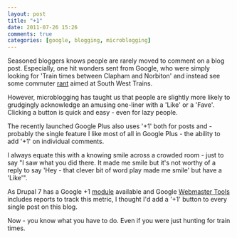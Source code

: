 ```yaml
---
layout: post
title: "+1"
date: 2011-07-26 15:26
comments: true
categories: [google, blogging, microblogging]
---
```

Seasoned bloggers knows people are rarely moved to comment on a blog post. Especially, one hit wonders sent from Google, who were simply looking for 'Train times between Clapham and Norbiton' and instead see some commuter [rant](http://nbrightside.com/blog/2011/01/13/open-letter-south-west-trains) aimed at South West Trains.

However, microblogging has taught us that people are slightly more likely to grudgingly acknowledge an amusing one-liner with a 'Like' or a 'Fave'. Clicking a button is quick and easy - even for lazy people.

The recently launched Google Plus also uses '+1' both for posts and - probably the single feature I like most of all in Google Plus - the ability to add '+1' on individual comments.

I always equate this with a knowing smile across a crowded room - just to say "I saw what you did there. It made me smile but it's not worthy of a reply to say 'Hey - that clever bit of word play made me smile' but have a 'Like'".

As Drupal 7 has a Google +1 [module](http://drupal.org/project/google_plusone) available and Google [Webmaster Tools](http://www.google.com/support/webmasters/?hl=en) includes reports to track this metric, I thought I'd add a '+1' button to every single post on this blog.

Now - you know what you have to do. Even if you were just hunting for train times.

